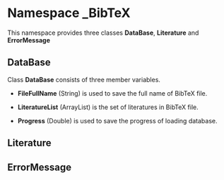 # Namespace _BibTeX

This namespace provides three classes **DataBase**, **Literature** and **ErrorMessage**

## DataBase
Class **DataBase** consists of three member variables.

* **FileFullName** (String) is used to save the full name of BibTeX file.

* **LiteratureList** (ArrayList) is the set of literatures in BibTeX file.

* **Progress** (Double) is used to save the progress of loading database.

## Literature

## ErrorMessage
